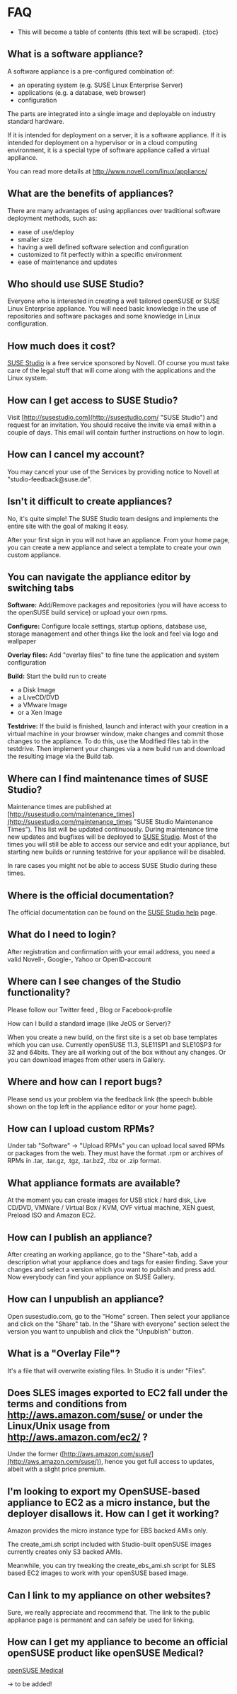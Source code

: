 # FAQ

* This will become a table of contents (this text will be scraped).
{:toc}

## What is a software appliance?

A software appliance is a pre-configured combination of:

* an operating system (e.g. SUSE Linux Enterprise Server)
* applications (e.g. a database, web browser)
* configuration

The parts are integrated into a single image and deployable on industry
standard hardware.

If it is intended for deployment on a server, it is a software
appliance. If it is intended for deployment on a hypervisor or in a
cloud computing environment, it is a special type of software appliance
called a virtual appliance.

You can read more details at http://www.novell.com/linux/appliance/


## What are the benefits of appliances?

There are many advantages of using appliances over traditional software
deployment methods, such as:

* ease of use/deploy
* smaller size
* having a well defined software selection and configuration
* customized to fit perfectly within a specific environment
* ease of maintenance and updates


## Who should use SUSE Studio?

Everyone who is interested in creating a well tailored openSUSE or SUSE
Linux Enterprise appliance. You will need basic knowledge in the use of
repositories and software packages and some knowledge in Linux
configuration.


## How much does it cost?

[SUSE Studio](http://susestudio.com/ "SUSE Studio") is a free service
sponsored by Novell. Of course you must take care of the legal stuff
that will come along with the applications and the Linux system.


## How can I get access to SUSE Studio?

Visit [http://susestudio.com](http://susestudio.com/ "SUSE Studio") and
request for an invitation. You should receive the invite via email
within a couple of days. This email will contain further instructions on
how to login.


## How can I cancel my account?

You may cancel your use of the Services by providing notice to Novell at
"&#x73;&#x74;&#x75;&#x64;&#x69;&#x6F;&#x2D;&#x66;&#x65;&#x65;&#x64;&#x62;&#x61;&#x63;&#x6B;&#x40;&#x73;&#x75;&#x73;&#x65;&#x2E;&#x64;&#x65;".


## Isn't it difficult to create appliances?

No, it's quite simple! The SUSE Studio team designs and implements the
entire site with the goal of making it easy.

After your first sign in you will not have an appliance. From your home
page, you can create a new appliance and select a template to create
your own custom appliance.


## You can navigate the appliance editor by switching tabs

**Software:** Add/Remove packages and repositories (you will have access
to the openSUSE build service) or upload your own rpms.

**Configure:** Configure locale settings, startup options, database use,
storage management and other things like the look and feel via logo and
wallpaper

**Overlay files:** Add "overlay files" to fine tune the application and
system configuration

**Build:** Start the build run to create
+ a Disk Image
+ a LiveCD/DVD
+ a VMware Image
+ or a Xen Image 

**Testdrive:** If the build is finished, launch and interact with your
creation in a virtual machine in your browser window, make changes and
commit those changes to the appliance. To do this, use the Modified
files tab in the testdrive.
Then implement your changes via a new build run and download the
resulting image via the Build tab.


## Where can I find maintenance times of SUSE Studio?

Maintenance times are published at
[http://susestudio.com/maintenance_times](http://susestudio.com/maintenance_times "SUSE Studio Maintenance Times").
This list will be updated continuously.
During maintenance time new updates and bugfixes will be deployed to
[SUSE Studio](http://susestudio.com/ "SUSE Studio").
Most of the times you will still be able to access our service and edit
your appliance, but starting new builds or running testdrive for your
appliance will be disabled.

In rare cases you might not be able to access SUSE Studio during these
times.


## Where is the official documentation?

The official documentation can be found on the [SUSE Studio
help](http://susestudio.com/help "SUSE Studio Help") page.


## What do I need to login?

After registration and confirmation with your email address, you need a
valid Novell-, Google-, Yahoo or OpenID-account


## Where can I see changes of the Studio functionality?

Please follow our Twitter feed , Blog or Facebook-profile

How can I build a standard image (like JeOS or Server)?

When you create a new build, on the first site is a set ob base
templates which you can use. Currently openSUSE 11.3, SLE11SP1 and
SLE10SP3 for 32 and 64bits. They are all working out of the box without
any changes. Or you can download images from other users in Gallery.


## Where and how can I report bugs?

Please send us your problem via the feedback link (the speech bubble
shown on the top left in the appliance editor or your home page).


## How can I upload custom RPMs?

Under tab "Software" &rarr; "Upload RPMs" you can upload local saved
RPMs or packages from the web. They must have the format .rpm or
archives of RPMs in .tar, .tar.gz, .tgz, .tar.bz2, .tbz or .zip format.


## What appliance formats are available?

At the moment you can create images for USB stick / hard disk, Live
CD/DVD, VMWare / Virtual Box / KVM, OVF virtual machine, XEN guest,
Preload ISO and Amazon EC2.


## How can I publish an appliance?

After creating an working appliance, go to the "Share"-tab, add a
description what your appliance does and tags for easier finding. Save
your changes and select a version which you want to publish and press
add. Now everybody can find your appliance on SUSE Gallery.


## How can I unpublish an appliance?

Open susestudio.com, go to the "Home" screen. Then select your appliance
and click on the "Share" tab. In the "Share with everyone" section
select the version you want to unpublish and click the "Unpublish"
button.


## What is a "Overlay File"?

It's a file that will overwrite existing files. In Studio it is under
"Files".


## Does SLES images exported to EC2 fall under the terms and conditions from http://aws.amazon.com/suse/  or under the Linux/Unix usage from http://aws.amazon.com/ec2/ ?

Under the former
([http://aws.amazon.com/suse/](http://aws.amazon.com/suse/)), hence you
get full access to updates, albeit with a slight price premium.


## I'm looking to export my OpenSUSE-based appliance to EC2 as a micro instance, but the deployer disallows it. How can I get it working?

Amazon provides the micro instance type for EBS backed AMIs only.

The create_ami.sh script included with Studio-built openSUSE images
currently creates only S3 backed AMIs.

Meanwhile, you can try tweaking the create_ebs_ami.sh script for SLES
based EC2 images to work with your openSUSE based image.


## Can I link to my appliance on other websites?

Sure, we really appreciate and recommend that. The link to the public
appliance page is permanent and can safely be used for linking.


## How can I get my appliance to become an official openSUSE product like openSUSE Medical?

[openSUSE Medical](http://en.opensuse.org/Portal:Medical)

-> to be added!

